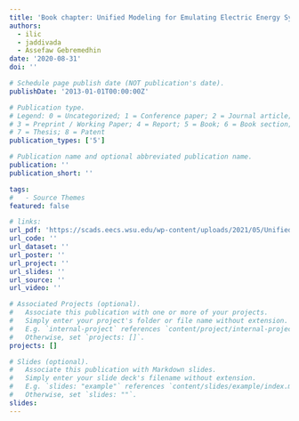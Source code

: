```yaml
---
title: 'Book chapter: Unified Modeling for Emulating Electric Energy Systems: Toward Digital Twin That Might Work'
authors:
  - ilic
  - jaddivada
  - Assefaw Gebremedhin
date: '2020-08-31'
doi: ''

# Schedule page publish date (NOT publication's date).
publishDate: '2013-01-01T00:00:00Z'

# Publication type.
# Legend: 0 = Uncategorized; 1 = Conference paper; 2 = Journal article;
# 3 = Preprint / Working Paper; 4 = Report; 5 = Book; 6 = Book section;
# 7 = Thesis; 8 = Patent
publication_types: ['5']

# Publication name and optional abbreviated publication name.
publication: ''
publication_short: ''

tags:
#   - Source Themes
featured: false

# links:
url_pdf: 'https://scads.eecs.wsu.edu/wp-content/uploads/2021/05/UnifiedModelingEES.pdf'
url_code: ''
url_dataset: ''
url_poster: ''
url_project: ''
url_slides: ''
url_source: ''
url_video: ''

# Associated Projects (optional).
#   Associate this publication with one or more of your projects.
#   Simply enter your project's folder or file name without extension.
#   E.g. `internal-project` references `content/project/internal-project/index.md`.
#   Otherwise, set `projects: []`.
projects: []

# Slides (optional).
#   Associate this publication with Markdown slides.
#   Simply enter your slide deck's filename without extension.
#   E.g. `slides: "example"` references `content/slides/example/index.md`.
#   Otherwise, set `slides: ""`.
slides:
---
```

